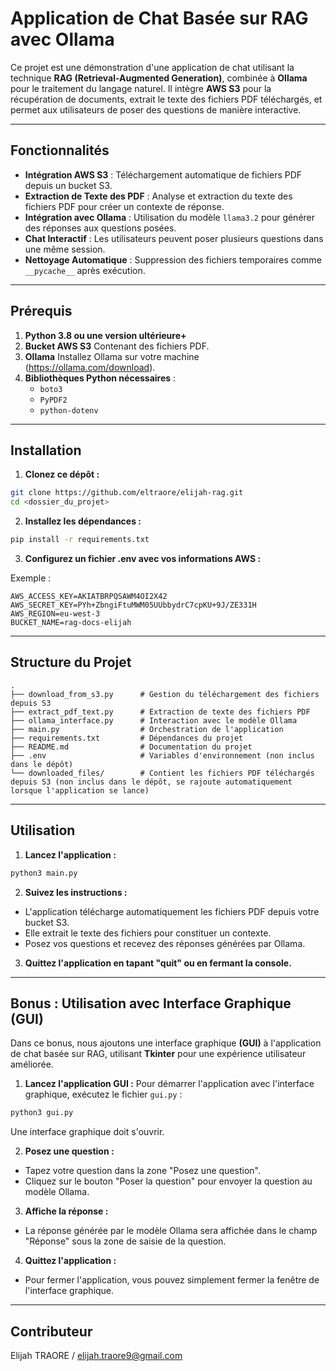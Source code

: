 # Application de Chat Basée sur RAG avec Ollama

Ce projet est une démonstration d'une application de chat utilisant la technique **RAG (Retrieval-Augmented Generation)**, combinée à **Ollama** pour le traitement du langage naturel. Il intègre **AWS S3** pour la récupération de documents, extrait le texte des fichiers PDF téléchargés, et permet aux utilisateurs de poser des questions de manière interactive.

---

## Fonctionnalités

- **Intégration AWS S3** : Téléchargement automatique de fichiers PDF depuis un bucket S3.
- **Extraction de Texte des PDF** : Analyse et extraction du texte des fichiers PDF pour créer un contexte de réponse.
- **Intégration avec Ollama** : Utilisation du modèle `llama3.2` pour générer des réponses aux questions posées.
- **Chat Interactif** : Les utilisateurs peuvent poser plusieurs questions dans une même session.
- **Nettoyage Automatique** : Suppression des fichiers temporaires comme `__pycache__` après exécution.

---

## Prérequis

1. **Python 3.8 ou une version ultérieure+**
2. **Bucket AWS S3** Contenant des fichiers PDF.
3. **Ollama** Installez Ollama sur votre machine (https://ollama.com/download).
4. **Bibliothèques Python nécessaires** :
   - `boto3`
   - `PyPDF2`
   - `python-dotenv`

---

## Installation

1. **Clonez ce dépôt :**
  ```bash
  git clone https://github.com/eltraore/elijah-rag.git
  cd <dossier_du_projet>
  ```

2. **Installez les dépendances :**
  ```bash
  pip install -r requirements.txt
  ```

3. **Configurez un fichier .env avec vos informations AWS :**

  Exemple :
  ```.env
  AWS_ACCESS_KEY=AKIATBRPQSAWM4OI2X42
  AWS_SECRET_KEY=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
  AWS_REGION=eu-west-3  
  BUCKET_NAME=rag-docs-elijah 
  ```

---

## Structure du Projet

```Structure
.
├── download_from_s3.py      # Gestion du téléchargement des fichiers depuis S3
├── extract_pdf_text.py      # Extraction de texte des fichiers PDF
├── ollama_interface.py      # Interaction avec le modèle Ollama
├── main.py                  # Orchestration de l'application
├── requirements.txt         # Dépendances du projet
├── README.md                # Documentation du projet
├── .env                     # Variables d'environnement (non inclus dans le dépôt)
└── downloaded_files/        # Contient les fichiers PDF téléchargés depuis S3 (non inclus dans le dépôt, se rajoute automatiquement lorsque l'application se lance)
```

---

## Utilisation

1. **Lancez l'application :**
  ```bash
  python3 main.py
  ```

2. **Suivez les instructions :**
  - L'application télécharge automatiquement les fichiers PDF depuis votre bucket S3.
  - Elle extrait le texte des fichiers pour constituer un contexte.
  - Posez vos questions et recevez des réponses générées par Ollama.

3. **Quittez l'application en tapant "quit" ou en fermant la console.**

---

## Bonus : Utilisation avec Interface Graphique (GUI)

Dans ce bonus, nous ajoutons une interface graphique **(GUI)** à l'application de chat basée sur RAG, utilisant **Tkinter** pour une expérience utilisateur améliorée.

1. **Lancez l'application GUI :** Pour démarrer l'application avec l'interface graphique, exécutez le fichier `gui.py` :
  ```bash
  python3 gui.py
  ```
  Une interface graphique doit s'ouvrir.

2. **Posez une question :**
- Tapez votre question dans la zone "Posez une question".
- Cliquez sur le bouton "Poser la question" pour envoyer la question au modèle Ollama.

3. **Affiche la réponse :**
- La réponse générée par le modèle Ollama sera affichée dans le champ "Réponse" sous la zone de saisie de la question.

4. **Quittez l'application :**
- Pour fermer l'application, vous pouvez simplement fermer la fenêtre de l'interface graphique.

---

## Contributeur
Elijah TRAORE / elijah.traore9@gmail.com
